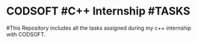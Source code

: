 # CODSOFT    #C++ Internship   #TASKS
#This Repository includes all the tasks assigned during my c++ internship with CODSOFT.
